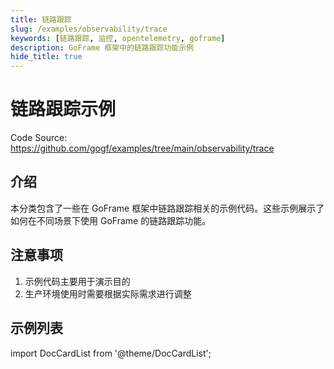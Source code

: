 ```yaml
---
title: 链路跟踪
slug: /examples/observability/trace
keywords: [链路跟踪, 监控, opentelemetry, goframe]
description: GoFrame 框架中的链路跟踪功能示例
hide_title: true
---
```


# 链路跟踪示例

Code Source: https://github.com/gogf/examples/tree/main/observability/trace


## 介绍

本分类包含了一些在 GoFrame 框架中链路跟踪相关的示例代码。这些示例展示了如何在不同场景下使用 GoFrame 的链路跟踪功能。


## 注意事项

1. 示例代码主要用于演示目的
2. 生产环境使用时需要根据实际需求进行调整

## 示例列表

import DocCardList from '@theme/DocCardList';

<DocCardList />
